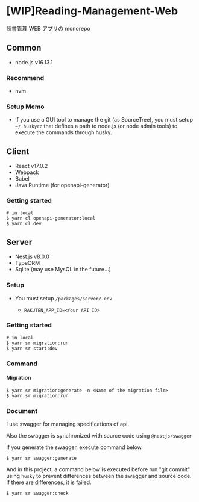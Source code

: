 # [WIP]Reading-Management-Web

読書管理 WEB アプリの monorepo

## Common

- node.js v16.13.1

### Recommend

- nvm

### Setup Memo

- If you use a GUI tool to manage the git (as SourceTree), you must setup `~/.huskyrc` that defines a path to node.js (or node admin tools) to execute the commands through husky.

## Client

- React v17.0.2
- Webpack
- Babel
- Java Runtime (for openapi-generator)

### Getting started

```shell
# in local
$ yarn cl openapi-generator:local
$ yarn cl dev
```

## Server

- Nest.js v8.0.0
- TypeORM
- Sqlite (may use MysQL in the future...)

### Setup

- You must setup `/packages/server/.env`
  - ```
    RAKUTEN_APP_ID=<Your API ID>
    ```

### Getting started

```shell
# in local
$ yarn sr migration:run
$ yarn sr start:dev
```

### Command

#### Migration

```shell
$ yarn sr migration:generate -n <Name of the migration file>
$ yarn sr migration:run
```

### Document

I use swagger for managing specifications of api.

Also the swagger is synchronized with source code using `@nestjs/swagger`

If you generate the swagger, execute command below.

```shell
$ yarn sr swagger:generate
```

And in this project, a command below is executed before run "git commit" using `husky` to prevent differences between the swagger and source code.
If there are differences, it is failed.

```shell
$ yarn sr swagger:check
```
